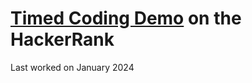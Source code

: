 # [Timed Coding Demo](https://www.hackerrank.com/test/63ek10mhil5/60d306ab105867d80fca544041154273) on the HackerRank

Last worked on January 2024